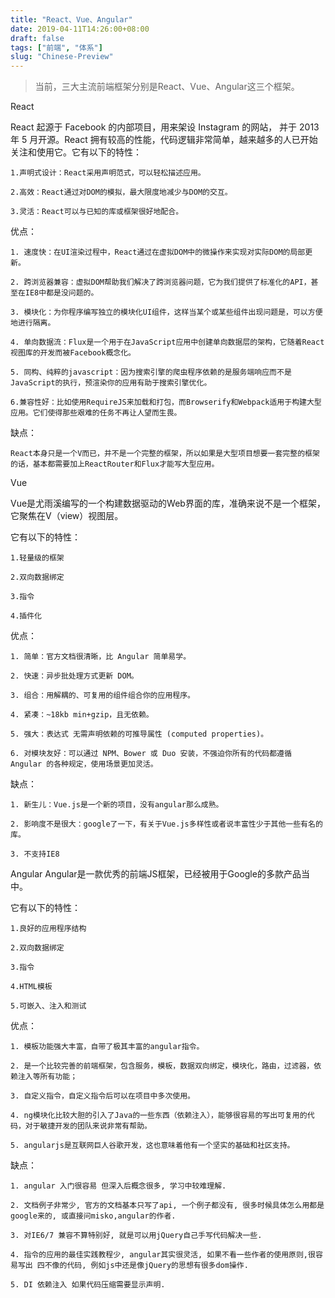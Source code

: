 ```yaml
---
title: "React、Vue、Angular"
date: 2019-04-11T14:26:00+08:00
draft: false
tags: ["前端", "体系"]
slug: "Chinese-Preview"
---
```


> 当前，三大主流前端框架分别是React、Vue、Angular这三个框架。



React
<!--more-->
React 起源于 Facebook 的内部项目，用来架设 Instagram 的网站， 并于 2013年 5 月开源。React 拥有较高的性能，代码逻辑非常简单，越来越多的人已开始关注和使用它。它有以下的特性：

    1.声明式设计：React采用声明范式，可以轻松描述应用。

    2.高效：React通过对DOM的模拟，最大限度地减少与DOM的交互。

    3.灵活：React可以与已知的库或框架很好地配合。

优点：

    1. 速度快：在UI渲染过程中，React通过在虚拟DOM中的微操作来实现对实际DOM的局部更新。

    2. 跨浏览器兼容：虚拟DOM帮助我们解决了跨浏览器问题，它为我们提供了标准化的API，甚至在IE8中都是没问题的。

    3. 模块化：为你程序编写独立的模块化UI组件，这样当某个或某些组件出现问题是，可以方便地进行隔离。

    4. 单向数据流：Flux是一个用于在JavaScript应用中创建单向数据层的架构，它随着React视图库的开发而被Facebook概念化。

    5. 同构、纯粹的javascript：因为搜索引擎的爬虫程序依赖的是服务端响应而不是JavaScript的执行，预渲染你的应用有助于搜索引擎优化。

    6.兼容性好：比如使用RequireJS来加载和打包，而Browserify和Webpack适用于构建大型应用。它们使得那些艰难的任务不再让人望而生畏。

缺点：

    React本身只是一个V而已，并不是一个完整的框架，所以如果是大型项目想要一套完整的框架的话，基本都需要加上ReactRouter和Flux才能写大型应用。

    

 
Vue

Vue是尤雨溪编写的一个构建数据驱动的Web界面的库，准确来说不是一个框架，它聚焦在V（view）视图层。

它有以下的特性：

    1.轻量级的框架

    2.双向数据绑定

    3.指令

    4.插件化

优点：

    1. 简单：官方文档很清晰，比 Angular 简单易学。

    2. 快速：异步批处理方式更新 DOM。

    3. 组合：用解耦的、可复用的组件组合你的应用程序。

    4. 紧凑：~18kb min+gzip，且无依赖。

    5. 强大：表达式 无需声明依赖的可推导属性 (computed properties)。

    6. 对模块友好：可以通过 NPM、Bower 或 Duo 安装，不强迫你所有的代码都遵循 Angular 的各种规定，使用场景更加灵活。

缺点：

    1. 新生儿：Vue.js是一个新的项目，没有angular那么成熟。

    2. 影响度不是很大：google了一下，有关于Vue.js多样性或者说丰富性少于其他一些有名的库。

    3. 不支持IE8

 


Angular
Angular是一款优秀的前端JS框架，已经被用于Google的多款产品当中。

它有以下的特性：

    1.良好的应用程序结构

    2.双向数据绑定

    3.指令

    4.HTML模板

    5.可嵌入、注入和测试

优点：

    1. 模板功能强大丰富，自带了极其丰富的angular指令。

    2. 是一个比较完善的前端框架，包含服务，模板，数据双向绑定，模块化，路由，过滤器，依赖注入等所有功能；

    3. 自定义指令，自定义指令后可以在项目中多次使用。

    4. ng模块化比较大胆的引入了Java的一些东西（依赖注入），能够很容易的写出可复用的代码，对于敏捷开发的团队来说非常有帮助。

    5. angularjs是互联网巨人谷歌开发，这也意味着他有一个坚实的基础和社区支持。

缺点：

    1. angular 入门很容易 但深入后概念很多, 学习中较难理解.

    2. 文档例子非常少, 官方的文档基本只写了api, 一个例子都没有, 很多时候具体怎么用都是google来的, 或直接问misko,angular的作者.

    3. 对IE6/7 兼容不算特别好, 就是可以用jQuery自己手写代码解决一些.

    4. 指令的应用的最佳实践教程少, angular其实很灵活, 如果不看一些作者的使用原则,很容易写出 四不像的代码, 例如js中还是像jQuery的思想有很多dom操作.

    5. DI 依赖注入 如果代码压缩需要显示声明.
